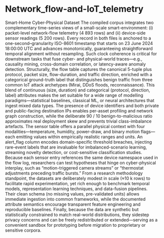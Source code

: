 # Network_flow-and-IoT_telemetry
Smart-Home Cyber-Physical Dataset
The compiled corpus integrates two complementary time-series views of a small-scale smart-environment: (i) packet-level network-flow telemetry (4 893 rows) and (ii) device-side sensor readings (5 200 rows). Every record in both files is anchored to a one-second–granularity ISO-8601 timestamp that starts on 23 June 2024 18:00:00 UTC and advances monotonically, guaranteeing straightforward temporal alignment without resampling. Such clock coherence is critical for downstream tasks that fuse cyber- and physical-world traces—e.g., causality mining, cross-domain correlation, or latency-aware anomaly detection.
Structurally, the flow table captures the canonical 5-tuple plus protocol, packet size, flow-duration, and traffic direction, enriched with a categorical ground-truth label that distinguishes benign traffic from three common IoT attack archetypes (Mirai, DDoS floods, reconnaissance). This blend of continuous (size, duration) and categorical (protocol, direction, label) attributes makes the set suitable for a wide range of modelling paradigms—statistical baselines, classical ML, or neural architectures that ingest mixed data types. The presence of device identifiers and both private and public-facing destination IPs enables per-asset profiling and network graph construction, while the deliberate 90 / 10 benign-to-malicious ratio approximates real deployment skew and prevents trivial class-imbalance artefacts.
The sensor table offers a parallel physical context with four modalities—temperature, humidity, power-draw, and binary motion flags—each emitting values within empirically realistic ranges and units. An alert_flag column encodes domain-specific threshold breaches, injecting rare-event labels that are invaluable for imbalanced-scenario learning, streaming novelty detection, or cost-sensitive classification studies. Because each sensor entry references the same device namespace used in the flow log, researchers can test hypotheses that hinge on cyber-physical interplay, such as “motion-triggered camera streams” or “thermostat adjustments preceding traffic bursts.”
From a research methodology standpoint, the datasets are deliberately modest in scale (≈10 k rows) to facilitate rapid experimentation, yet rich enough to benchmark temporal models, representation learning techniques, and data-fusion pipelines. Their clean schema (no missing values, pre-validated units) allows immediate ingestion into common frameworks, while the documented attribute semantics encourage transparent feature engineering and reproducible baselines. Finally, because the data are synthetic but statistically constrained to match real-world distributions, they sidestep privacy concerns and can be freely redistributed or extended—serving as a convenient sandbox for prototyping before migration to proprietary or sensitive corpora.

